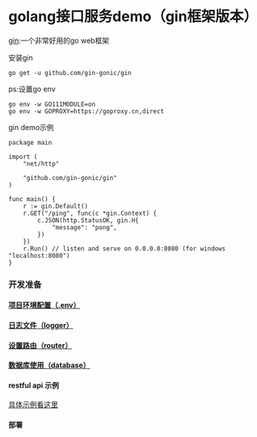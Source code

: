  # golang接口服务demo（gin框架版本）

[gin](https://github.com/gin-gonic/gin):一个非常好用的go web框架

安装gin
```
go get -u github.com/gin-gonic/gin
```
ps:设置go env
```
go env -w GO111MODULE=on
go env -w GOPROXY=https://goproxy.cn,direct
```

gin demo示例
```
package main

import (
	"net/http"

	"github.com/gin-gonic/gin"
)

func main() {
	r := gin.Default()
	r.GET("/ping", func(c *gin.Context) {
		c.JSON(http.StatusOK, gin.H{
			"message": "pong",
		})
	})
	r.Run() // listen and serve on 0.0.0.0:8080 (for windows "localhost:8080")
}
```

### 开发准备

#### [项目环境配置（.env）](./docs/env.md)
#### [日志文件（logger）](./docs/log.md)
#### [设置路由（router）]('./docs/router.md')
#### [数据库使用（database）]('/docs/database.md')

#### restful api 示例

[具体示例看这里](./docs/restful.md)

#### 部署